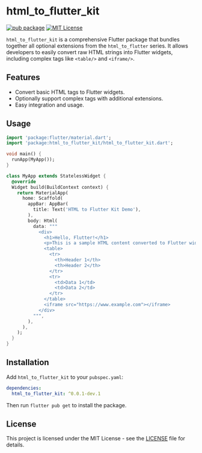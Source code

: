 # html_to_flutter_kit

[![pub package](https://img.shields.io/pub/v/html_to_flutter_kit.svg)](https://pub.dev/packages/html_to_flutter_kit)
[![MIT License](https://img.shields.io/badge/license-MIT-blue.svg?style=flat)](https://github.com/devaryakjha/html_to_flutter_kit/blob/master/LICENSE)

`html_to_flutter_kit` is a comprehensive Flutter package that bundles together all optional extensions from the `html_to_flutter` series. It allows developers to easily convert raw HTML strings into Flutter widgets, including complex tags like `<table/>` and `<iframe/>`.

## Features

- Convert basic HTML tags to Flutter widgets.
- Optionally support complex tags with additional extensions.
- Easy integration and usage.

## Usage

```dart
import 'package:flutter/material.dart';
import 'package:html_to_flutter_kit/html_to_flutter_kit.dart';

void main() {
  runApp(MyApp());
}

class MyApp extends StatelessWidget {
  @override
  Widget build(BuildContext context) {
    return MaterialApp(
      home: Scaffold(
        appBar: AppBar(
          title: Text('HTML to Flutter Kit Demo'),
        ),
        body: Html(
          data: """
            <div>
              <h1>Hello, Flutter!</h1>
              <p>This is a sample HTML content converted to Flutter widgets.</p>
              <table>
                <tr>
                  <th>Header 1</th>
                  <th>Header 2</th>
                </tr>
                <tr>
                  <td>Data 1</td>
                  <td>Data 2</td>
                </tr>
              </table>
              <iframe src="https://www.example.com"></iframe>
            </div>
          """,
        ),
      ),
    );
  }
}
```

## Installation

Add `html_to_flutter_kit` to your `pubspec.yaml`:

```yaml
dependencies:
  html_to_flutter_kit: ^0.0.1-dev.1
```

Then run `flutter pub get` to install the package.

## License

This project is licensed under the MIT License - see the [LICENSE](https://github.com/devaryakjha/html_to_flutter/tree/main/packages/html_to_flutter_kit/LICENSE) file for details.
